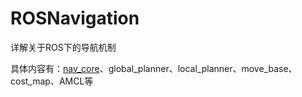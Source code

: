 # ROSNavigation

详解关于ROS下的导航机制

具体内容有：[nav_core](https://blog.csdn.net/allenhsu6/article/details/112427483)、global_planner、local_planner、move_base、cost_map、AMCL等
